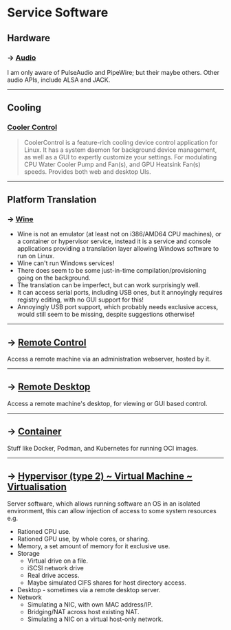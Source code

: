 # Service Software

## Hardware

### → [Audio](services/_audio.md)
I am only aware of PulseAudio and PipeWire; but their maybe others. Other audio APIs, include ALSA and JACK. 

---

## Cooling

### [Cooler Control](services/cooler-control.md)
> CoolerControl is a feature-rich cooling device control application for Linux. It has a system daemon
> for background device management, as well as a GUI to expertly customize your settings.
> For modulating CPU Water Cooler Pump and Fan(s), and GPU Heatsink Fan(s) speeds.
> Provides both web and desktop UIs.

---

## Platform Translation

### → [Wine](/software/services/wine.md)
- Wine is not an emulator (at least not on i386/AMD64 CPU machines), or a container or hypervisor service,
instead it is a service and console applications providing a translation layer allowing Windows software to run on Linux.
- Wine can't run Windows services!
- There does seem to be some just-in-time compilation/provisioning going on the background. 
- The translation can be imperfect, but can work surprisingly well.
- It can access serial ports, including USB ones, but it annoyingly requires registry editing, with no GUI support for this!
- Annoyingly USB port support, which probably needs exclusive access, would still seem to be missing, despite suggestions otherwise!

---

## → [Remote Control](services/_remote-control.md)

Access a remote machine via an administration webserver, hosted by it.

---

## → [Remote Desktop](services/_remote-desktop.md)

Access a remote machine's desktop, for viewing or GUI based control. 

---

## → [Container](services/_container.md)

Stuff like Docker, Podman, and Kubernetes for running OCI images.

---

## → [Hypervisor (type 2) ~ Virtual Machine ~ Virtualisation](services/_hypervisor.md) 

Server software, which allows running software an OS in an isolated environment,
this can allow injection of access to some system resources e.g.
- Rationed CPU use.
- Rationed GPU use, by whole cores, or sharing.
- Memory, a set amount of memory for it exclusive use.
- Storage
    - Virtual drive on a file.
    - iSCSI network drive
    - Real drive access.
    - Maybe simulated CIFS shares for host directory access.
- Desktop - sometimes via a remote desktop server.
- Network
  - Simulating a NIC, with own MAC address/IP.
  - Bridging/NAT across host existing NAT.
  - Simulating a NIC on a virtual host-only network.
